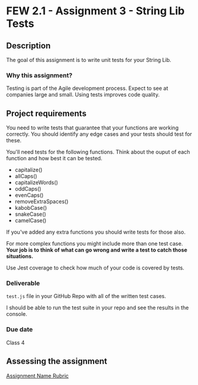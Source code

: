 # FEW 2.1 - Assignment 3 - String Lib Tests

## Description 

The goal of this assignment is to write unit tests for your String Lib. 

### Why this assignment?

Testing is part of the Agile development process. Expect to see at companies large and small. Using tests improves code quality. 

## Project requirements

You need to write tests that guarantee that your functions are working correctly. You should identify any edge cases and your tests should test for these. 

You'll need tests for the following functions. Think about the ouput of each function and how best it can be tested. 

- capitalize()
- allCaps()
- capitalizeWords()
- oddCaps()
- evenCaps()
- removeExtraSpaces()
- kabobCase()
- snakeCase()
- camelCase()

If you've added any extra functions you should write tests for those also. 

For more complex functions you might include more than one test case. **Your job is to think of what can go wrong and write a test to catch those situations.**

Use Jest coverage to check how much of your code is covered by tests. 

### Deliverable

`test.js` file in your GitHub Repo with all of the written test cases. 

I should be able to run the test suite in your repo and see the results in the console. 

### Due date

Class 4 

## Assessing the assignment

[Assignment Name Rubric](./assignment-3-string-lib-test-rubric.md)




